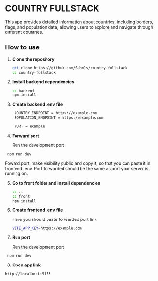 # COUNTRY FULLSTACK

This app provides detailed information about countries, including borders, flags, and population data, allowing users to explore and navigate through different countries.

## How to use

1. **Clone the repository**

   ```bash
   git clone https://github.com/Subm1s/country-fullstack
   cd country-fullstack
   ```

2. **Install backend dependencies**

   ```bash
   cd backend
   npm install
   ```

3. **Create backend .env file**

   ```bash
    COUNTRY_ENDPOINT = https://example.com
    POPULATION_ENDPOINT = https://example.com

    PORT = example
   ```

4. **Forward port**

   Run the development port

```bash
 npm run dev
```

Foward port, make visibility public and copy it, so that you can paste it in frontend .env. Port forwarded should be the same as port your server is running on.

5. **Go to front folder and install dependencies**

   ```bash
   cd ..
   cd front
   npm install

   ```

6. **Create frontend .env file**

   Here you should paste forwarded port link

   ```bash
   VITE_APP_KEY=https://example.com
   ```

7. **Run port**

   Run the development port

```bash
 npm run dev
```

8. **Open app link**

```bash
http://localhost:5173
```
